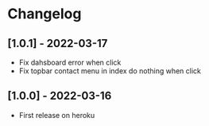 # Changelog

## [1.0.1] - 2022-03-17

- Fix dahsboard error when click
- Fix topbar contact menu in index do nothing when click

## [1.0.0] - 2022-03-16

- First release on heroku